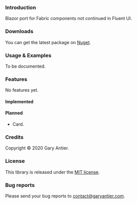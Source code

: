 ### Introduction

Blazor port for Fabric components not continued in Fluent UI.

### Downloads

You can get the latest package on [Nuget](blank://).

### Usage & Examples

To be documented.

### Features

No features yet.

#### Implemented

#### Planned

+ Card.

### Credits

Copyright © 2020 Gary Antier.

### License

This library is released under the [MIT license](https://github.com/sagemodeninja/BlazorFabricUI/blob/main/License.md).

### Bug reports

Please send your bug reports to [contact@garyantier.com](mailto:contact@garyantier.com).
